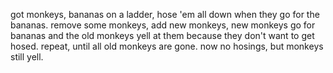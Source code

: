 got monkeys, bananas on a ladder, hose 'em all down when they go for the bananas. remove some monkeys, add new monkeys, new monkeys go for bananas and the old monkeys yell at them because they don't want to get hosed. repeat, until all old monkeys are gone. now no hosings, but monkeys still yell.